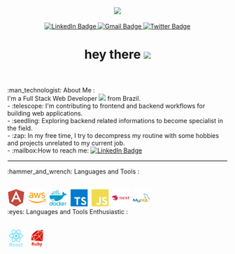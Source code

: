<header>
  <div id="header" align="center">
    <img src="https://media.giphy.com/media/wwg1suUiTbCY8H8vIA/giphy-downsized-large.gif" width="100" />
  </div>

  <div id="badges" align="center" style="margin-top: 1rem;">
    <a href="https://www.linkedin.com/in/murilomendescruz" target="_blank" rel="noopener noreferrer">
      <img src="https://img.shields.io/badge/LinkedIn-blue?logo=linkedin&logoColor=white&style=for-the-badge"
        alt="LinkedIn Badge" />
    </a>
    <a href="mailto:murilomecr@gmail.com" target="_blank" rel="noopener noreferrer">
      <img src="https://img.shields.io/badge/Gmail-red?style=for-the-badge&logo=gmail&logoColor=white"
        alt="Gmail Badge" />
    </a>
    <a href="https://twitter.com/kudosmurilo" target="_blank" rel="noopener noreferrer">
      <img src="https://img.shields.io/badge/Twitter-blue?style=for-the-badge&logo=twitter&logoColor=white"
        alt="Twitter Badge" />
    </a>
  </div>

  <div id="wave" align="center">
    <h1>
      hey there
      <img src="https://media.giphy.com/media/hvRJCLFzcasrR4ia7z/giphy.gif" width="30px" />
    </h1>
  </div>
</header>
<main>
  <div>
    :man_technologist: About Me :
  </div>
  <div>
    <span>I'm a Full Stack Web Developer <img src="https://media.giphy.com/media/WUlplcMpOCEmTGBtBW/giphy.gif" width="30"> from Brazil.</span>
  </div>
  <div>
    - :telescope: I'm contributing to frontend and backend workflows for building web applications.<br>
    - :seedling: Exploring backend related informations to become specialist in the field.<br>
    - :zap: In my free time, I try to decompress my routine with some hobbies and projects unrelated to my current job.<br>
      - :mailbox:How to reach me:
      <a href="https://www.linkedin.com/in/murilomendescruz" target="_blank" rel="noopener noreferrer">
        <img src="https://img.shields.io/badge/LinkedIn-blue?logo=linkedin&logoColor=white&style=for-the-badge"
          alt="LinkedIn Badge" />
      </a>
  </div>

  <hr style="border: 1px solid #DBDDE5" />

  <div>
    :hammer_and_wrench: Languages and Tools :
  </div>

  <div style="margin-top: 2rem;">
    <img src="https://github.com/devicons/devicon/blob/master/icons/angularjs/angularjs-plain.svg" title="Angular" alt="Angular" width="40" height="40"/>&nbsp;
    <img src="https://github.com/devicons/devicon/blob/master/icons/amazonwebservices/amazonwebservices-plain-wordmark.svg" title="AWS" alt="AWS" width="40" height="40"/>&nbsp;
    <img src="https://github.com/devicons/devicon/blob/master/icons/docker/docker-plain-wordmark.svg" title="Docker" alt="Docker" width="40" height="40"/>&nbsp;
    <img src="https://github.com/devicons/devicon/blob/master/icons/typescript/typescript-plain.svg" title="Typescript" alt="Typescript" width="40" height="40"/>&nbsp;
    <img src="https://github.com/devicons/devicon/blob/master/icons/javascript/javascript-plain.svg" title="Javascript" alt="Javascript" width="40" height="40"/>&nbsp;
    <img src="https://github.com/devicons/devicon/blob/master/icons/nestjs/nestjs-plain-wordmark.svg" title="Nestjs" alt="Nestjs" width="40" height="40"/>&nbsp;
    <img src="https://github.com/devicons/devicon/blob/master/icons/mysql/mysql-original-wordmark.svg" title="Mysql" alt="Mysql" width="40" height="40"/>&nbsp;
  </div>

  <div>
    :eyes: Languages and Tools Enthusiastic :
  </div>

  <div style="margin-top: 2rem;">
    <img src="https://github.com/devicons/devicon/blob/master/icons/react/react-original-wordmark.svg" title="React" alt="React" width="40" height="40"/>&nbsp;
    <img src="https://github.com/devicons/devicon/blob/master/icons/ruby/ruby-plain-wordmark.svg" title="Ruby" alt="Ruby" width="40" height="40"/>&nbsp;
  </div>

</main>


<!--
**muriIo/muriIo** is a ✨ _special_ ✨ repository because its `README.md` (this file) appears on your GitHub profile.

Here are some ideas to get you started:

- 🔭 I’m currently working on ...
- 🌱 I’m currently learning ...
- 👯 I’m looking to collaborate on ...
- 🤔 I’m looking for help with ...
- 💬 Ask me about ...
- 📫 How to reach me: ...
- 😄 Pronouns: ...
- ⚡ Fun fact: ...

:eye
-->

